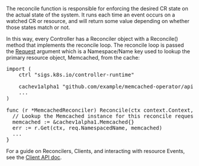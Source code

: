 The reconcile function is responsible for enforcing the desired CR state on the actual state of the system. It runs each time an event occurs on a watched CR or resource, and will return some value depending on whether those states match or not.

In this way, every Controller has a Reconciler object with a Reconcile() method that implements the reconcile loop. The reconcile loop is passed the [Request](https://pkg.go.dev/sigs.k8s.io/controller-runtime/pkg/reconcile#Request) argument which is a Namespace/Name key used to lookup the primary resource object, Memcached, from the cache:

<pre class="file">
import (
	ctrl "sigs.k8s.io/controller-runtime"

	cachev1alpha1 "github.com/example/memcached-operator/api/v1alpha1"
	...
)

func (r *MemcachedReconciler) Reconcile(ctx context.Context, req ctrl.Request) (ctrl.Result, error) {
  // Lookup the Memcached instance for this reconcile request
  memcached := &cachev1alpha1.Memcached{}
  err := r.Get(ctx, req.NamespacedName, memcached)
  ...
}
</pre>

For a guide on Reconcilers, Clients, and interacting with resource Events, see the [Client API doc](https://sdk.operatorframework.io/docs/building-operators/golang/references/client/).



